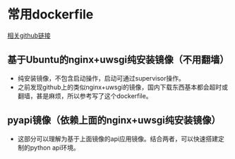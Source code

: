 # 常用dockerfile
[相关github链接](https://github.com/playwolf719/common_dockerfile)
## 基于Ubuntu的nginx+uwsgi纯安装镜像（不用翻墙）
- 纯安装镜像，不包含启动操作，启动可通过supervisor操作。
- 之前发现github上的类似nginx+uwsgi的镜像，国内下载东西基本都会超时或翻墙，甚是麻烦，所以参考写了这个dockerfile。
## pyapi镜像（依赖上面的nginx+uwsgi纯安装镜像）
- 这部分可以理解为基于上面镜像的api应用镜像。结合两者，可以快速搭建定制的python api环境。
